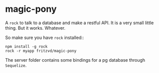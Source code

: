 magic-pony
==========

A `rock` to talk to a database and make a restful API.
It is a very small little thing. But it works. Whatever.

So make sure you have `rock` installed::
    
    npm install -g rock
    rock -r myapp fritzvd/magic-pony

The server folder contains some bindings for a pg database 
through `Sequelize`.